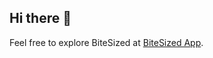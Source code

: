 ## Hi there 👋

Feel free to explore BiteSized at [BiteSized App](https://bite-sized-app.vercel.app/home).
